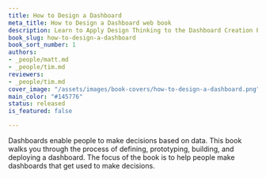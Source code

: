 ```yaml
---
title: How to Design a Dashboard
meta_title: How to Design a Dashboard web book
description: Learn to Apply Design Thinking to the Dashboard Creation Process
book_slug: how-to-design-a-dashboard
book_sort_number: 1
authors:
- _people/matt.md
- _people/tim.md
reviewers:
- _people/tim.md
cover_image: "/assets/images/book-covers/how-to-design-a-dashboard.png"
main_color: "#145776"
status: released
is_featured: false

---
```

Dashboards enable people to make decisions based on data. This book walks you through the process of defining, prototyping, building, and deploying a dashboard. The focus of the book is to help people make dashboards that get used to make decisions.
